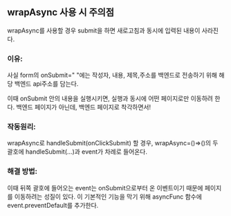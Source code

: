 ## wrapAsync 사용 시 주의점

wrapAsync를 사용할 경우 submit을 하면 새로고침과 동시에 입력된 내용이 사라진다.

### 이유: 
사실 form의 onSubmit=" "에는 작성자, 내용, 제목,주소를 백엔드로 전송하기 위해 해당 백엔드 api주소를 담는다.  

이때 onSubmit 안의 내용을 실행시키면, 실행과 동시에 어떤 페이지로만 이동하려 한다. 백엔드 페이지가 아닌데, 백엔드 페이지로 착각하면서!

### 작동원리: 
wrapAsync로 handleSubmit(onClickSubmit) 할 경우, wrapAsync=()=>()의 두 괄호에 handleSubmit(...)과 event가 차례로 들어온다. 

### 해결 방법: 
이때 뒤쪽 괄호에 들어오는 event는 onSubmit으로부터 온 이벤트이기 때문에 페이지를 이동하려는 성질이 있다. 이 기본적인 기능을 막기 위해 asyncFunc 함수에 event.preventDefault를 추가한다. 